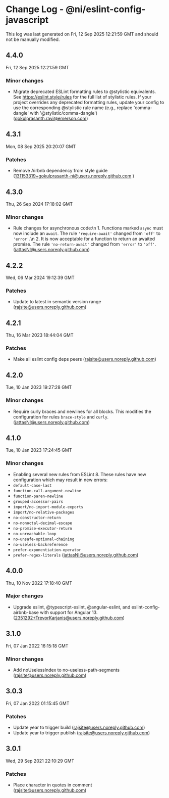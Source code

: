 # Change Log - @ni/eslint-config-javascript

This log was last generated on Fri, 12 Sep 2025 12:21:59 GMT and should not be manually modified.

<!-- Start content -->

## 4.4.0

Fri, 12 Sep 2025 12:21:59 GMT

### Minor changes

- Migrate deprecated ESLint formatting rules to @stylistic equivalents. See https://eslint.style/rules for the full list of stylistic rules. If your project overrides any deprecated formatting rules, update your config to use the corresponding @stylistic rule name (e.g., replace 'comma-dangle' with '@stylistic/comma-dangle') (gokulprasanth.ravi@emerson.com)

## 4.3.1

Mon, 08 Sep 2025 20:20:07 GMT

### Patches

- Remove Airbnb dependency from style guide (131153319+gokulprasanth-ni@users.noreply.github.com )

## 4.3.0

Thu, 26 Sep 2024 17:18:02 GMT

### Minor changes

- Rule changes for asynchronous code:\n 1. Functions marked `async` must now include an `await`. The rule `'require-await'` changed from `'off'` to `'error'`.\n 2. It is now acceptable for a function to return an awaited promise. The rule `'no-return-await'` changed from `'error'` to `'off'`. (jattasNI@users.noreply.github.com)

## 4.2.2

Wed, 06 Mar 2024 19:12:39 GMT

### Patches

- Update to latest in semantic version range (rajsite@users.noreply.github.com)

## 4.2.1

Thu, 16 Mar 2023 18:44:04 GMT

### Patches

- Make all eslint config deps peers (rajsite@users.noreply.github.com)

## 4.2.0

Tue, 10 Jan 2023 19:27:28 GMT

### Minor changes

- Require curly braces and newlines for all blocks. This modifies the configuration for rules `brace-style` and `curly`. (jattasNI@users.noreply.github.com)

## 4.1.0

Tue, 10 Jan 2023 17:24:45 GMT

### Minor changes

- Enabling several new rules from ESLint 8. These rules have new configuration which may result in new errors:
- `default-case-last`
- `function-call-argument-newline`
- `function-paren-newline`
- `grouped-accessor-pairs`
- `import/no-import-module-exports`
- `import/no-relative-packages`
- `no-constructor-return`
- `no-nonoctal-decimal-escape`
- `no-promise-executor-return`
- `no-unreachable-loop`
- `no-unsafe-optional-chaining`
- `no-useless-backreference`
- `prefer-exponentiation-operator`
- `prefer-regex-literals` (jattasNI@users.noreply.github.com)

## 4.0.0

Thu, 10 Nov 2022 17:18:40 GMT

### Major changes

- Upgrade eslint, @typescript-eslint, @angular-eslint, and eslint-config-airbnb-base with support for Angular 13. (2351292+TrevorKarjanis@users.noreply.github.com)

## 3.1.0

Fri, 07 Jan 2022 16:15:18 GMT

### Minor changes

- Add noUselessIndex to no-useless-path-segments (rajsite@users.noreply.github.com)

## 3.0.3

Fri, 07 Jan 2022 01:15:45 GMT

### Patches

- Update year to trigger build (rajsite@users.noreply.github.com)
- Update year to trigger publish (rajsite@users.noreply.github.com)

## 3.0.1

Wed, 29 Sep 2021 22:10:29 GMT

### Patches

- Place character in quotes in comment (rajsite@users.noreply.github.com)
